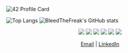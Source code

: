 <p align="center">
  
![42 Profile Card](https://1337-readme.vercel.app/api/profile?cursus=42cursus&dark=true&login=ytaya)
  
</p>


![Top Langs](https://github-readme-stats.vercel.app/api/top-langs/?username=bleedthefreak&layout=compact&theme=dark)
![BleedTheFreak's GitHub stats](https://github-readme-stats.vercel.app/api?username=bleedthefreak&theme=dark&show_icons=true)

<p align="center">
  <img src="https://img.icons8.com/color/48/000000/python--v1.png" />
  <img src="https://img.icons8.com/plasticine/50/000000/bash.png" />
  <img src="https://img.icons8.com/color/48/000000/c-programming.png"/>
  <img src="https://img.icons8.com/color/48/000000/c-sharp-logo"/>
  <img src="https://img.icons8.com/color/48/000000/javascript--v1.png" />
  <img src="https://img.icons8.com/color/48/000000/sql"/>
</p>
<p align="center">
    <a href="mailto:tayayassine6@live.fr">Email</a> | <a href="https://www.linkedin.com/in/yassine-taya-196055197/">LinkedIn</a> 
</p>
